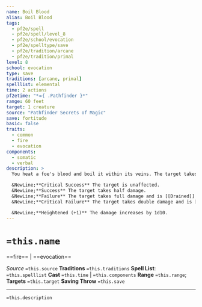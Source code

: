 ```yaml
---
name: Boil Blood
alias: Boil Blood
tags:
  - pf2e/spell
  - pf2e/spell/level_8
  - pf2e/school/evocation
  - pf2e/spelltype/save
  - pf2e/tradition/arcane
  - pf2e/tradition/primal
level: 8
school: evocation
type: save
traditions: [arcane, primal]
spelllist: elemental
time: 2 actions
pf2etime: "*⬺{ .Pathfinder }*"
range: 60 feet
target: 1 creature
source: "Pathfinder Secrets of Magic"
save: fortitude
basic: false
traits:
  - common
  - fire
  - evocation
components:
  - somatic
  - verbal
description: >
  You heat a foe's blood and boil it within its veins. The target takes 10d10 fire damage, with a Fortitude save. A nonliving creature with blood in its body (such as a vampire) can be affected, but a creature with no blood is immune.

  &NewLine;**Critical Success** The target is unaffected.
  &NewLine;**Success** The target takes half damage.
  &NewLine;**Failure** The target takes full damage and is [[Drained]] 2.
  &NewLine;**Critical Failure** The target takes double damage and is [[Drained]] 3.

  &NewLine;**Heightened (+1)** The damage increases by 1d10.
---
```

# `=this.name`
==fire== | ==evocation==

*Source* `=this.source`
**Traditions** `=this.traditions`
**Spell List**: `=this.spelllist`
**Cast** `=this.time` | `=this.components`
**Range** `=this.range`; **Targets** `=this.target`
**Saving Throw** `=this.save`

***
`=this.description`